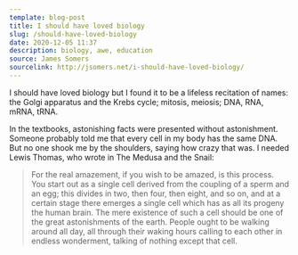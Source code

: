 ```yaml
---
template: blog-post
title: I should have loved biology
slug: /should-have-loved-biology
date: 2020-12-05 11:37
description: biology, awe, education
source: James Somers
sourcelink: http://jsomers.net/i-should-have-loved-biology/
---
```

I should have loved biology but I found it to be a lifeless recitation of names: the Golgi apparatus and the Krebs cycle; mitosis, meiosis; DNA, RNA, mRNA, tRNA.

In the textbooks, astonishing facts were presented without astonishment. Someone probably told me that every cell in my body has the same DNA. But no one shook me by the shoulders, saying how crazy that was. I needed Lewis Thomas, who wrote in The Medusa and the Snail:

> For the real amazement, if you wish to be amazed, is this process. You start out as a single cell derived from the coupling of a sperm and an egg; this divides in two, then four, then eight, and so on, and at a certain stage there emerges a single cell which has as all its progeny the human brain. The mere existence of such a cell should be one of the great astonishments of the earth. People ought to be walking around all day, all through their waking hours calling to each other in endless wonderment, talking of nothing except that cell.